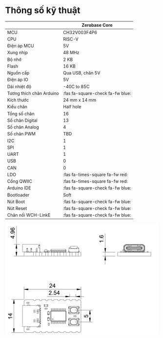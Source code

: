 <br>
<br>
<br>

# Thông số kỹ thuật

|           | Zerobase Core |
|-----------|-----------|
| MCU | CH32V003F4P6 |
| CPU | RISC-V |
| Điện áp MCU | 5V |
| Xung nhịp | 48 MHz |
| Bộ nhớ | 2 KB |
| Flash | 16 KB |
| Nguồn cấp | Qua USB, chân 5V |
| Điện áp IO | 5V |
| Dải nhiệt độ | -40C to 85C |
| Tương thích chân Arduino | :fas fa-square-check fa-fw blue: |
| Kích thước | 24 mm x 14 mm |
| Kiểu chân | Half hole |
| Tổng số chân | 16 |
| Số chân Digital | 13 |
| Số chân Analog | 4 |
| Số chân PWM | TBD |
| I2C | 1 |
| SPI | 1 |
| UART | 1 |
| USB | 0 |
| CAN | 0 |
| LDO | :fas fa-times-square fa-fw red: |
| Cổng QWIIC | :fas fa-times-square fa-fw red: |
| Arduino IDE | :fas fa-square-check fa-fw blue: |
| Bootloader | Soft |
| Nút Boot | :fas fa-square-check fa-fw blue: |
| Nút Reset | :fas fa-square-check fa-fw blue: |
| Chân nối WCH-LinkE | :fas fa-square-check fa-fw blue: |

![Kích thước Zerobase](../../_media/zerobase_core_dimension.png)
